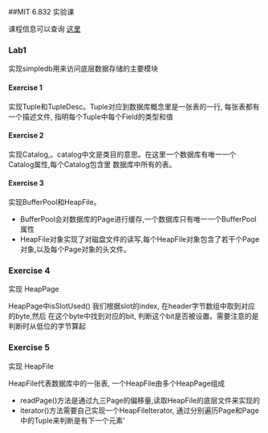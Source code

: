 ##MIT 6.832 实验课

课程信息可以查询 [这里](https://github.com/MIT-DB-Class/course-info-2017)

### Lab1

实现simpledb用来访问底层数据存储的主要模块

#### Exercise 1

实现Tuple和TupleDesc。Tuple对应到数据库概念里是一张表的一行, 每张表都有一个描述文件,
指明每个Tuple中每个Field的类型和值

#### Exercise 2

实现Catalog,。catalog中文是类目的意思。在这里一个数据库有唯一一个Catalog属性,每个Catalog包含里
数据库中所有的表。

#### Exercise 3
实现BufferPool和HeapFile。
* BufferPool会对数据库的Page进行缓存,一个数据库只有唯一一个BufferPool属性
* HeapFile对象实现了对磁盘文件的读写,每个HeapFile对象包含了若干个Page对象,以及每个Page对象的头文件。

### Exercise 4

实现 HeapPage

HeapPage中isSlotUsed() 我们根据slot的index, 在header字节数组中取到对应的byte,然后
在这个byte中找到对应的bit, 判断这个bit是否被设置。需要注意的是判断时从低位的字节算起

### Exercise 5
实现 HeapFile

HeapFile代表数据库中的一张表, 一个HeapFile由多个HeapPage组成
* readPage()方法是通过九三Page的偏移量,读取HeapFile的底层文件来实现的
* iterator()方法需要自己实现一个HeapFileIterator, 通过分别遍历Page和Page中的Tuple来判断是有下一个元素'